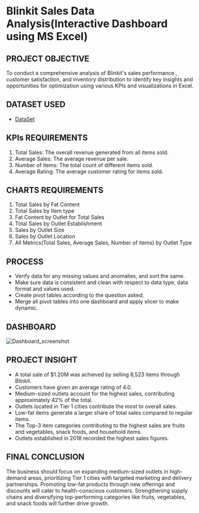 # Blinkit Sales Data Analysis(Interactive Dashboard using MS Excel)

## PROJECT OBJECTIVE
To conduct a comprehensive analysis of Blinkit's sales performance , customer satisfaction, and inventory distribution to identify key insights and opportunities for optimization using various KPIs and visualizations in Excel.

## DATASET USED
- <a href="https://github.com/Isha4001/Blinkit-Sales-Dashboard/blob/main/BlinkIT%20Grocery%20Data%20Excel.xlsx">DataSet</a>

## KPIs REQUIREMENTS
1. Total Sales: The overall revenue generated from all items sold.
2. Average Sales: The average revenue per sale.
3. Number of items: The total count of different items sold.
4. Average Rating: The average customer rating for items sold.

## CHARTS REQUIREMENTS
1. Total Sales by Fat Content
2. Total Sales by Item type
3. Fat Content by Outlet for Total Sales
4. Total Sales by Outlet Establishment
5. Sales by Outlet Size
6. Sales by Outlet Location
7. All Metrics(Total Sales, Average Sales, Number of items) by Outlet Type

## PROCESS
* Verify data for any missing values and anomalies, and sort the same.
* Make sure data is consistent and clean with respect to data type, data format and values used.
* Create pivot tables according to the question asked.
* Merge all pivot tables into one dashboard and apply slicer to make dynamic.

## DASHBOARD
![Dashboard_screenshot](https://github.com/user-attachments/assets/581682df-29b0-42a4-89ba-e71d81d7313d)

## PROJECT INSIGHT
* A total sale of $1.20M was achieved by selling 8,523 items through Blinkit.
* Customers have given an average rating of 4.0.
* Medium-sized outlets account for the highest sales, contributing approximately 42% of the total.
* Outlets located in Tier 1 cities contribute the most to overall sales.
* Low-fat items generate a larger share of total sales compared to regular items.
* The Top-3 item categories contributing to the highest sales are fruits and vegetables, snack foods, and household items.
* Outlets established in 2018 recorded the highest sales figures.

## FINAL CONCLUSION
The business should focus on expanding medium-sized outlets in high-demand areas, prioritizing Tier 1 cities with targeted marketing and delivery partnerships. Promoting low-fat products through new offerings and discounts will cater to health-conscious customers. Strengthening supply chains and diversifying top-performing categories like fruits, vegetables, and snack foods will further drive growth.
